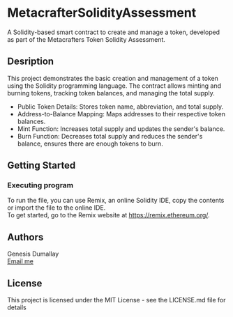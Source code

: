 # MetacrafterSolidityAssessment
A Solidity-based smart contract to create and manage a token, developed as part of the Metacrafters Token Solidity Assessment.

## Desription
This project demonstrates the basic creation and management of a token using the Solidity programming language. The contract allows minting and burning tokens, tracking token balances, and managing the total supply.

* Public Token Details: Stores token name, abbreviation, and total supply.<br/>
* Address-to-Balance Mapping: Maps addresses to their respective token balances.<br/>
* Mint Function: Increases total supply and updates the sender's balance.<br/>
* Burn Function: Decreases total supply and reduces the sender's balance, ensures there are enough tokens to burn.<br/>

## Getting Started
### Executing program
To run the file, you can use Remix, an online Solidity IDE, copy the contents or import the file to the online IDE.<br/>
To get started, go to the Remix website at https://remix.ethereum.org/.

## Authors
Genesis Dumallay<br/>
[Email me](mailto:202111019@gmail.com)

## License
This project is licensed under the MIT License - see the LICENSE.md file for details

